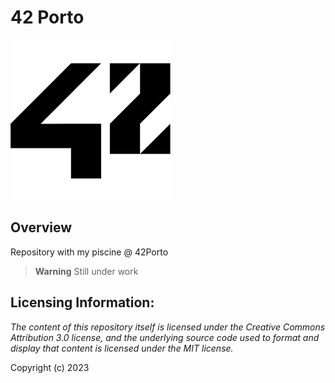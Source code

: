 # 42 Porto

![42 Logo](Files/Images/42-logo.png)

## Overview

Repository with my piscine @ 42Porto

> **Warning**
> Still under work

## Licensing Information:

*The content of this repository itself is licensed under the Creative Commons
Attribution 3.0 license, and the underlying source code used to format and
display that content is licensed under the MIT license.*

Copyright (c) 2023 
